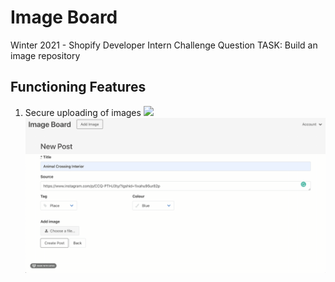 # Image Board
Winter 2021 - Shopify Developer Intern Challenge Question
TASK: Build an image repository

## Functioning Features
1. Secure uploading of images
![](resources/demo/add-image.gif)
![](resources/demo/add-image-2.gif)


